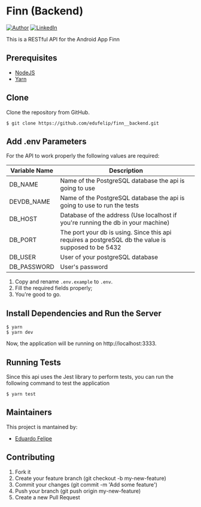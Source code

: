 # Finn (Backend)
[![Author](https://img.shields.io/static/v1?label=@author&message=Eduardo%20Santos&color=navy)](https://github.com/edufelip)
[![LinkedIn](https://img.shields.io/static/v1?label=@linkedin&message=@edu_santos&color=blue)](https://www.linkedin.com/in/eduardo-felipe-dev/)

This is a RESTful API for the Android App Finn

## Prerequisites

- [NodeJS](https://nodejs.org)
- [Yarn](https://yarnpkg.com/)

## Clone

Clone the repository from GitHub.

```
$ git clone https://github.com/edufelip/finn__backend.git
```

## Add .env Parameters

For the API to work properly the following values are required:

| Variable Name                     | Description                    |
|-----------------------------------|--------------------------------|
| DB_NAME                   | Name of the PostgreSQL database the api is going to use |
| DEVDB_NAME                  | Name of the PostgreSQL database the api is going to use to run the tests |
| DB_HOST                | Database of the address (Use localhost if you're running the db in your machine) |
| DB_PORT              | The port your db is using. Since this api requires a postgreSQL db the value is supposed to be 5432 |
| DB_USER                | User of your postgreSQL database |
| DB_PASSWORD                | User's password |

1. Copy and rename `.env.example` to `.env`.
2. Fill the required fields properly;
3. You're good to go.

## Install Dependencies and Run the Server

```
$ yarn
$ yarn dev
```
Now, the application will be running on http://localhost:3333.

## Running Tests
Since this api uses the Jest library to perform tests, you can run the following command to test the application

```
$ yarn test
``` 

## Maintainers
This project is mantained by:
* [Eduardo Felipe](http://github.com/edufelip)

## Contributing

1. Fork it
2. Create your feature branch (git checkout -b my-new-feature)
3. Commit your changes (git commit -m 'Add some feature')
4. Push your branch (git push origin my-new-feature)
5. Create a new Pull Request
